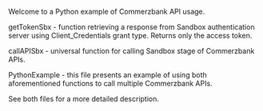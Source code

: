 Welcome to a Python example of Commerzbank API usage.

getTokenSbx - function retrieving a response from Sandbox authentication server using Client_Credentials grant type. Returns only the access token.

callAPISbx - universal function for calling Sandbox stage of Commerzbank APIs.

PythonExample - this file presents an example of using both aforementioned functions to call multiple Commerzbank APIs.

See both files for a more detailed description.
